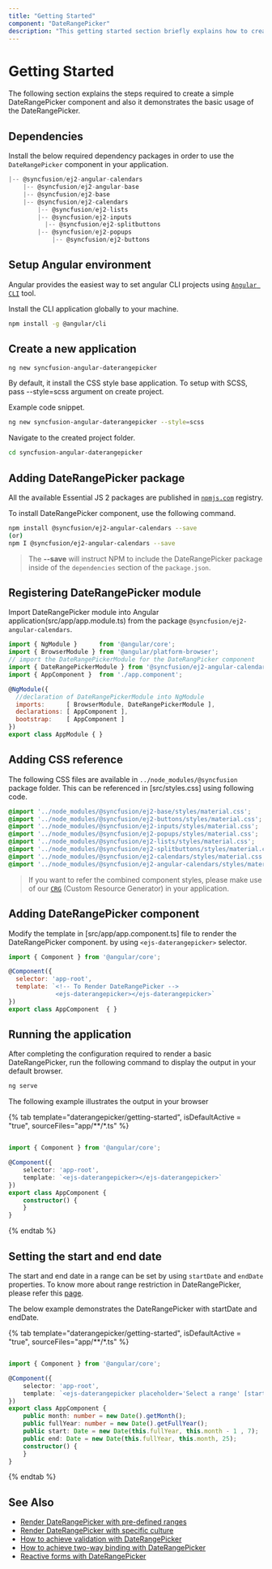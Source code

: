 ```yaml
---
title: "Getting Started"
component: "DateRangePicker"
description: "This getting started section briefly explains how to create a date range picker component in an application."
---
```


# Getting Started

The following section explains the steps required to create a
simple DateRangePicker component and also it demonstrates the basic usage of the DateRangePicker.

## Dependencies

Install the below required dependency packages in order to use the `DateRangePicker` component in your application.

```javascript
|-- @syncfusion/ej2-angular-calendars
    |-- @syncfusion/ej2-angular-base
    |-- @syncfusion/ej2-base
    |-- @syncfusion/ej2-calendars
        |-- @syncfusion/ej2-lists
        |-- @syncfusion/ej2-inputs
          |-- @syncfusion/ej2-splitbuttons
        |-- @syncfusion/ej2-popups
            |-- @syncfusion/ej2-buttons
```

## Setup Angular environment

Angular provides the easiest way to set angular CLI projects using [`Angular CLI`](https://github.com/angular/angular-cli) tool.

Install the CLI application globally to your machine.

```bash
npm install -g @angular/cli
```

## Create a new application

```bash
ng new syncfusion-angular-daterangepicker
```

By default, it install the CSS style base application. To setup with SCSS, pass --style=scss argument on create project.

Example code snippet.

```bash
ng new syncfusion-angular-daterangepicker --style=scss
```

Navigate to the created project folder.

```bash
cd syncfusion-angular-daterangepicker
```

## Adding DateRangePicker package

All the available Essential JS 2 packages are published in [`npmjs.com`](https://www.npmjs.com/~syncfusionorg) registry.

To install DateRangePicker component, use the following command.

```bash
npm install @syncfusion/ej2-angular-calendars --save
(or)
npm I @syncfusion/ej2-angular-calendars --save
```

> The **--save** will instruct NPM to include the DateRangePicker package inside of the `dependencies` section of the `package.json`.

## Registering DateRangePicker module

Import DateRangePicker module into Angular application(src/app/app.module.ts) from the package `@syncfusion/ej2-angular-calendars`.

```javascript
import { NgModule }      from '@angular/core';
import { BrowserModule } from '@angular/platform-browser';
// import the DateRangePickerModule for the DateRangPicker component
import { DateRangePickerModule } from '@syncfusion/ej2-angular-calendars';
import { AppComponent }  from './app.component';

@NgModule({
  //declaration of DateRangePickerModule into NgModule
  imports:      [ BrowserModule, DateRangePickerModule ],
  declarations: [ AppComponent ],
  bootstrap:    [ AppComponent ]
})
export class AppModule { }
```

## Adding CSS reference

The following CSS files are available in `../node_modules/@syncfusion` package folder.
This can be referenced in [src/styles.css] using following code.

```css
@import '../node_modules/@syncfusion/ej2-base/styles/material.css';
@import '../node_modules/@syncfusion/ej2-buttons/styles/material.css';
@import '../node_modules/@syncfusion/ej2-inputs/styles/material.css';
@import '../node_modules/@syncfusion/ej2-popups/styles/material.css';
@import '../node_modules/@syncfusion/ej2-lists/styles/material.css';
@import '../node_modules/@syncfusion/ej2-splitbuttons/styles/material.css';
@import '../node_modules/@syncfusion/ej2-calendars/styles/material.css';
@import '../node_modules/@syncfusion/ej2-angular-calendars/styles/material.css';
```

>If you want to refer the combined component styles, please make use of our [`CRG`](https://crg.syncfusion.com/) (Custom Resource Generator) in your application.

## Adding DateRangePicker component

Modify the template in [src/app/app.component.ts] file to render the DateRangePicker component. by using `<ejs-daterangepicker>` selector.

```javascript
import { Component } from '@angular/core';

@Component({
  selector: 'app-root',
  template: `<!-- To Render DateRangePicker -->
             <ejs-daterangepicker></ejs-daterangepicker>`
})
export class AppComponent  { }
```

## Running the application

After completing the configuration required to render a basic DateRangePicker, run the following command to
display the output in your default browser.

```cmd
ng serve
```

The following example illustrates the output in your browser

{% tab template="daterangepicker/getting-started", isDefaultActive = "true",  sourceFiles="app/**/*.ts" %}

```typescript

import { Component } from '@angular/core';

@Component({
    selector: 'app-root',
    template: `<ejs-daterangepicker></ejs-daterangepicker>`
})
export class AppComponent {
    constructor() {
    }
}

```

{% endtab %}

## Setting the start and end date

The start and end date in a range can be set by using `startDate` and `endDate` properties. To know more about range restriction in DateRangePicker, please refer this [page](./range-selection).

The below example demonstrates the DateRangePicker with startDate and endDate.

{% tab template="daterangepicker/getting-started", isDefaultActive = "true",  sourceFiles="app/**/*.ts" %}

```typescript

import { Component } from '@angular/core';

@Component({
    selector: 'app-root',
    template: `<ejs-daterangepicker placeholder='Select a range' [startDate]='start' [endDate]='end'></ejs-daterangepicker>`
})
export class AppComponent {
    public month: number = new Date().getMonth();
    public fullYear: number = new Date().getFullYear();
    public start: Date = new Date(this.fullYear, this.month - 1 , 7);
    public end: Date = new Date(this.fullYear, this.month, 25);
    constructor() {
    }
}

```

{% endtab %}

## See Also

* [Render DateRangePicker with pre-defined ranges](./customization#preset-ranges)
* [Render DateRangePicker with specific culture](./globalization)
* [How to achieve validation with DateRangePicker](./how-to/custom-validation-using-form-validator)
* [How to achieve two-way binding with DateRangePicker](./how-to/two-way-binding)
* [Reactive forms with DateRangePicker](./how-to/reactive-form)